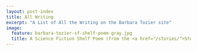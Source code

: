 ```yaml
---
layout: post-index
title: All Writing
excerpt: "A List of All the Writing on the Barbara Tozier site"
image:
  feature: barbara-tozier-sf-shelf-poem-gray.jpg
  title: A Science Fiction Shelf Poem (from the <a href="/stories/">Stories</a> gallery)
---
```

